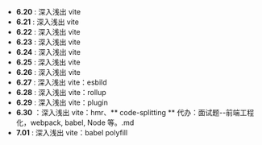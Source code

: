 - **6.20** : 深入浅出 vite
- **6.21** : 深入浅出 vite
- **6.22** : 深入浅出 vite
- **6.23** : 深入浅出 vite
- **6.24** : 深入浅出 vite
- **6.25** : 深入浅出 vite
- **6.26** : 深入浅出 vite
- **6.27** : 深入浅出 vite：esbild
- **6.28** : 深入浅出 vite：rollup
- **6.29** : 深入浅出 vite：plugin
- **6.30** ：深入浅出 vite：hmr、** code-splitting ** 代办：面试题--前端工程化，webpack, babel, Node 等。.md
- **7.01** : 深入浅出 vite：babel polyfill
